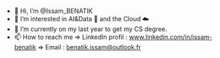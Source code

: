 - 👋 Hi, I’m @Issam_BENATIK
- 👀 I’m interested in AI&Data 🤖 and the Cloud ☁️
- 🌱 I’m currently on my last year to get my CS degree.
- 📫 How to reach me  => LinkedIn profil : www.linkedin.com/in/issam-benatik
                      =>  Email : benatik.issam@outlook.fr
    

<!---
IssamBen98/IssamBen98 is a ✨ special ✨ repository because its `README.md` (this file) appears on your GitHub profile.
You can click the Preview link to take a look at your changes.
--->
